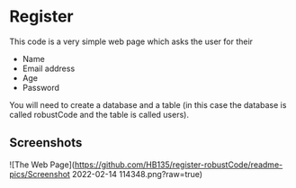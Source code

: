 # Register
This code is a very simple web page which asks the user for their
- Name
- Email address
- Age
- Password

You will need to create a database and a table (in this case the database is called robustCode and the table is called users).

## Screenshots
![The Web Page](https://github.com/HB135/register-robustCode/readme-pics/Screenshot 2022-02-14 114348.png?raw=true)
